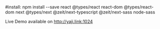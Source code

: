#install:
npm install --save react @types/react react-dom @types/react-dom next @types/next @zeit/next-typescript @zeit/next-sass node-sass

Live Demo available on http://yaji.link:1024
